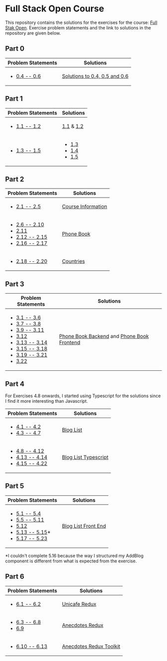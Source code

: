 # Full Stack Open Course

This repository contains the solutions for the exercises for the course:
[Full Stak Open](https://fullstackopen.com/en/).
Exercise problem statements and the link to solutions in the repository are
given below.

## Part 0

| Problem Statements | Solutions |
|-|-|
| <ul><li> [0.4 -- 0.6](https://fullstackopen.com/en/part0/fundamentals_of_web_apps#exercises-0-1-0-6) </li></ul>| [Solutions to 0.4, 0.5 and 0.6](part1/) |

## Part 1

| Problem Statements | Solutions |
|-|-|
| <ul><li>[1.1 -- 1.2](https://fullstackopen.com/en/part1/introduction_to_react#exercises-1-1-1-2) </li></ul>| [1.1](part1/exercise01) &amp; [1.2](part1/exercise02) |
| <ul><li> [1.3 -- 1.5](https://fullstackopen.com/en/part1/java_script#exercises-1-3-1-5) </li></ul>| <ul> <li> [1.3](part1/exercise03) </li> <li> [1.4](part1/exercise04) </li> <li> [1.5](part1/exercise05) </li> </ul> |

## Part 2

| Problem Statements | Solutions |
|-|-|
| <ul><li>[2.1 -- 2.5](https://fullstackopen.com/en/part2/rendering_a_collection_modules#exercises-2-1-2-5) </li></ul> | [Course Information](part2/course_info) |
| <ul> <li> [2.6 -- 2.10](https://fullstackopen.com/en/part2/forms#exercises-2-6-2-10) </li> <li> [2.11](https://fullstackopen.com/en/part2/getting_data_from_server#exercise-2-11) </li> <li> [2.12 -- 2.15](https://fullstackopen.com/en/part2/altering_data_in_server#exercises-2-12-2-15) </li> <li> [2.16 -- 2.17](https://fullstackopen.com/en/part2/adding_styles_to_react_app#exercises-2-16-2-17) </li> </ul> | [Phone Book](part2/phone_book) |
| <ul><li>[2.18 -- 2.20](https://fullstackopen.com/en/part2/adding_styles_to_react_app#exercises-2-18-2-20)</li></ul> | [Countries](/part2/countries)

## Part 3

| Problem Statements | Solutions |
|-|-|
| <ul> <li> [3.1 -- 3.6](https://fullstackopen.com/en/part3/node_js_and_express#exercises-3-1-3-6) </li> <li> [3.7 -- 3.8](https://fullstackopen.com/en/part3/node_js_and_express#exercises-3-7-3-8) </li> <li> [3.9 -- 3.11](https://fullstackopen.com/en/part3/deploying_app_to_internet#exercises-3-9-3-11) </li> <li> [3.12](https://fullstackopen.com/en/part3/saving_data_to_mongo_db#exercise-3-12) </li> <li> [3.13 -- 3.14](https://fullstackopen.com/en/part3/saving_data_to_mongo_db#exercises-3-13-3-14)</li> <li> [3.15 -- 3.18](https://fullstackopen.com/en/part3/saving_data_to_mongo_db#exercises-3-15-3-18) </li> <li> [3.19 -- 3.21](https://fullstackopen.com/en/part3/validation_and_es_lint#exercises-3-19-3-21) </li> <li> [3.22](https://fullstackopen.com/en/part3/validation_and_es_lint#exercise-3-22) </li> </ul> | [Phone Book Backend](part3/phone_book_backend) and [Phone Book Frontend](part3/phone_book_frontend) |

## Part 4

For Exercises 4.8 onwards, I started using Typescript for the solutions since I find it more interesting than Javascript.

| Problem Statements | Solutions |
|-|-|
| <ul><li>[4.1 -- 4.2](https://fullstackopen.com/en/part4/structure_of_backend_application_introduction_to_testing#exercises-4-1-4-2) </li> <li> [4.3 -- 4.7](https://fullstackopen.com/en/part4/structure_of_backend_application_introduction_to_testing#exercises-4-3-4-7) </li></ul>| [Blog List](part4/blog_list/) |
| <ul><li>[4.8 -- 4.12](https://fullstackopen.com/en/part4/testing_the_backend#exercises-4-8-4-12)</li> <li>[4.13 -- 4.14](https://fullstackopen.com/en/part4/testing_the_backend#exercises-4-13-4-14) </li> <li>[4.15 -- 4.22](https://fullstackopen.com/en/part4/token_authentication#exercises-4-15-4-23) </li></ul>| [Blog List Typescript](part4/blog_list_ts)

## Part 5

| Problem Statements | Solutions |
|-|-|
|<ul> <li> [5.1 -- 5.4](https://fullstackopen.com/en/part5/login_in_frontend#exercises-5-1-5-4) </li><li> [5.5 -- 5.11](https://fullstackopen.com/en/part5/props_children_and_proptypes#exercises-5-5-5-11) </li> <li>   [5.12](https://fullstackopen.com/en/part5/props_children_and_proptypes#exercise-5-12) </li> <li>[5.13 --  5.15](https://fullstackopen.com/en/part5/testing_react_apps#exercises-5-13-5-16)*</li> <li> [5.17 -- 5.23](https://fullstackopen.com/en/part5/end_to_end_testing_playwright#exercises-5-17-5-23) </li></ul> | [Blog List Front End](part5/bloglist_frontend) |

*I couldn't complete 5.16  because the way I structured my AddBlog component is different from what is expected from the exercise.

## Part 6

| Problem Statements | Solutions |
|-|-|
|<ul><li>[6.1 -- 6.2](https://fullstackopen.com/en/part6/flux_architecture_and_redux#exercises-6-1-6-2)</li></ul> | [Unicafe Redux](part6/unicafe_redux) |
|<ul><li> [6.3 -- 6.8](https://fullstackopen.com/en/part6/flux_architecture_and_redux#exercises-6-3-6-8) </li><li>[6.9](https://fullstackopen.com/en/part6/many_reducers#exercise-6-9)</li></ul> | [Anecdotes Redux](part6/anecdotes_redux) |
|<ul><li>[6.10 -- 6.13](https://fullstackopen.com/en/part6/many_reducers#exercises-6-10-6-13)</li></ul>|[Anecdotes Redux Toolkit](part6/anecdotes_rtk)|
